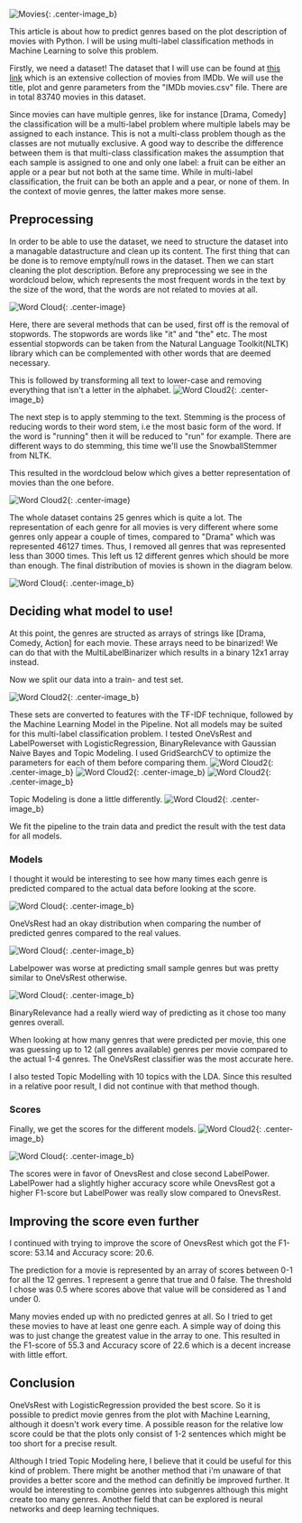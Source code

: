 ![Movies](/images/movies.jpg){: .center-image_b}


This article is about how to predict genres based on the plot description of movies with Python. I will be using multi-label classification methods in Machine Learning to solve this problem.

Firstly, we need a dataset! The dataset that I will use can be found at [this link](https://www.kaggle.com/stefanoleone992/imdb-extensive-dataset) which is an extensive collection of movies from IMDb. We will use the title, plot and genre parameters from the "IMDb movies.csv" file. There are in total 83740 movies in this dataset.

Since movies can have multiple genres, like for instance [Drama, Comedy] the classification will be a multi-label problem where multiple labels may be assigned to each instance. This is not a multi-class problem though as the classes are not mutually exclusive. A good way to describe the difference between them is that multi-class classification makes the assumption that each sample is assigned to one and only one label: a fruit can be either an apple or a pear but not both at the same time. While in multi-label classification, the fruit can be both an apple and a pear, or none of them. In the context of movie genres, the latter makes more sense.

## Preprocessing

In order to be able to use the dataset, we need to structure the dataset into a managable datastructure and clean up its content. The first thing that can be done is to remove empty/null rows in the dataset. Then we can start cleaning the plot description. Before any preprocessing we see in the wordcloud below, which represents the most frequent words in the text by the size of the word, that the words are not related to movies at all. 

![Word Cloud](/images/wordcloud_without_pre.png){: .center-image}

Here, there are several methods that can be used, first off is the removal of stopwords. The stopwords are words like "it" and "the" etc. The most essential stopwords can be taken from the Natural Language Toolkit(NLTK) library which can be complemented with other words that are deemed necessary. 

This is followed by transforming all text to lower-case and removing everything that isn't a letter in the alphabet.
![Word Cloud2](/images/prepros.png){: .center-image_b}

The next step is to apply stemming to the text. Stemming is the process of reducing words to their word stem, i.e the most basic form of the word. If the word is "running" then it will be reduced to "run" for example. There are different ways to do stemming, this time we'll use the SnowballStemmer from NLTK.

This resulted in the wordcloud below which gives a better representation of movies than the one before. 

![Word Cloud2](/images/wordcloud2.png){: .center-image}


The whole dataset contains 25 genres which is quite a lot. The representation of each genre for all movies is very different where some genres only appear a couple of times, compared to "Drama" which was represented 46127 times. Thus, I removed all genres that was represented less than 3000 times. This left us 12 different genres which should be more than enough. The final distribution of movies is shown in the diagram below.

![Word Cloud](/images/genres_graph.png){: .center-image_b}

## Deciding what model to use!
At this point, the genres are structed as arrays of strings like [Drama, Comedy, Action] for each movie. These arrays need to be binarized! We can do that with the MultiLabelBinarizer which results in a binary 12x1 array instead.

Now we split our data into a train- and test set.

![Word Cloud2](/images/test_train.png){: .center-image_b}


These sets are converted to features with the TF-IDF technique, followed by the Machine Learning Model in the Pipeline. Not all models may be suited for this multi-label classification problem. I tested OneVsRest and LabelPowerset with LogisticRegression, BinaryRelevance with Gaussian Naive Bayes and Topic Modeling. I used GridSearchCV to optimize the parameters for each of them before comparing them.
![Word Cloud2](/images/PipelineOnevsRest.png){: .center-image_b}
![Word Cloud2](/images/PipelineLabelPower.png){: .center-image_b}
![Word Cloud2](/images/PipelineBinRel.png){: .center-image_b}

Topic Modeling is done a little differently.
![Word Cloud2](/images/topic.png){: .center-image_b}

We fit the pipeline to the train data and predict the result with the test data for all models.



### Models
I thought it would be interesting to see how many times each genre is predicted compared to the actual data before looking at the score.

![Word Cloud](/images/logisticreg.png){: .center-image_b}

OneVsRest had an okay distribution when comparing the number of predicted genres compared to the real values.

![Word Cloud](/images/LabelPower.png){: .center-image_b}

Labelpower was worse at predicting small sample genres but was pretty similar to OneVsRest otherwise.

![Word Cloud](/images/BinaryRel.png){: .center-image_b}

BinaryRelevance had a really wierd way of predicting as it chose too many genres overall.

When looking at how many genres that were predicted per movie, this one was guessing up to 12 (all genres available) genres per movie compared to the actual 1-4 genres. The OneVsRest classifier was the most accurate here.

I also tested Topic Modelling with 10 topics with the LDA. Since this resulted in a relative poor result, I did not continue with that method though.

### Scores
Finally, we get the scores for the different models.
![Word Cloud2](/images/scoreprint.png){: .center-image_b}

![Word Cloud](/images/scores3.png){: .center-image_b} 


The scores were in favor of OnevsRest and close second LabelPower. LabelPower had a slightly higher accuracy score while OnevsRest got a higher F1-score but LabelPower was really slow compared to OnevsRest.


## Improving the score even further
I continued with trying to improve the score of OnevsRest which got the F1-score: 53.14 and Accuracy score: 20.6. 

The prediction for a movie is represented by an array of scores between 0-1 for all the 12 genres. 1 represent a genre that true and 0 false. The threshold I chose was 0.5 where scores above that value will be considered as 1 and under 0. 

Many movies ended up with no predicted genres at all. So I tried to get these movies to have at least one genre each. A simple way of doing this was to just change the greatest value in the array to one. This resulted in the F1-score of 55.3 and Accuracy score of 22.6 which is a decent increase with little effort.

## Conclusion

OneVsRest with LogisticRegression provided the best score. So it is possible to predict movie genres from the plot with Machine Learning, although it doesn't work every time. A possible reason for the relative low score could be that the plots only consist of 1-2 sentences which might be too short for a precise result.

Although I tried Topic Modeling here, I believe that it could be useful for this kind of problem. There might be another method that i'm unaware of that provides a better score and the method can definitly be improved further. It would be interesting to combine genres into subgenres although this might create too many genres. Another field that can be explored is neural networks and deep learning techniques.
